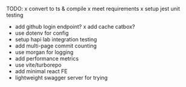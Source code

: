 
TODO:
x convert to ts & compile
x meet requirements
x setup jest unit testing
- add github login endpoint?
x add cache
  catbox?
- use dotenv for config
- setup hapi lab integration testing
- add multi-page commit counting
- use morgan for logging
- add performance metrics
- use vite/turborepo
- add minimal react FE
- lightweight swagger server for trying
